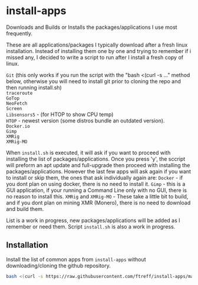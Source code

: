 # install-apps
Downloads and Builds or Installs the packages/applications I use most frequently.

These are all applications/packages I typically download after a fresh linux installation.
Instead of installing them one by one and trying to remember if i missed any, I decided to write a script to run after I install a fresh copy of linux.

`Git` (this only works if you run the script with the "bash <(curl -s ..." method below, otherwise you will need to install git prior to cloning the repo and then running install.sh)<br>
`traceroute`<br>
`GoTop`<br>
`NeoFetch`<br>
`Screen`<br>
`Libsensors5` - (for HTOP to show CPU temp)<br>
`HTOP` - newest version (some distros bundle an outdated version).<br>
`Docker.io`<br>
`Gimp`<br>
`XMRig`<br>
`XMRig-MO`<br>

When `install.sh` is executed, it will ask if you want to proceed with installing the list of packages/applications.
Once you press 'y', the sccript will preform an apt update and full-upgrade then proceed with installing the packages/applications.
However the last few apps will ask again if you want to install or skip them, the ones that ask individually again are:
`Docker` - if you dont plan on using docker, there is no need to install it.
`Gimp` - this is a GUI application, if your running a Command Line only with no GUI, there is no reason to install this.
`XMRig` and `XMRig-MO` - These take a little bit to build, and if you dont plan on mining XMR (Monero), there is no need to download and build them.

List is a work in progress, new packages/applications will be added as I remember or need them.
Script `install.sh` is also a work in progress.

## Installation
Install the list of common apps from `install-apps` without downloading/cloning the github repository.
```bash
bash <(curl -s https://raw.githubusercontent.com/ftreff/install-apps/main/install.sh)
```

